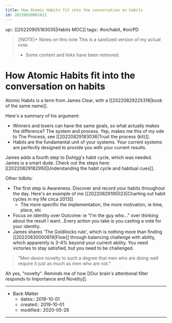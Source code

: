 ```yaml
---
title: How Atomic Habits fit into the conversation on habits
id: 20220830001621
---
```

up:: [[20220905183035|Habits MOC]]
tags:: #on/habit, #on/PD 

> [!NOTE]+ Notes on this note
> This is a sanitized version of my actual note. 
> - Some content and links have been removed.

# How Atomic Habits fit into the conversation on habits
Atomic Habits is a term from James Clear, with a [[20220829225318|book of the same name]]. 

Here's a summary of his argument:
- Winners and losers can have the same goals, so what actually makes the difference? The system and process. Yep, makes me this of my ode to The Process, see [[20220829183036|Trust the process (kit)]].
- Habits are the fundamental unit of your systems. Your current systems are perfectly designed to provide you with your current results.

James adds a fourth step to Duhigg's habit cycle, which was needed. James is a smart dude. Check out the steps here: [[20220829182950|Understanding the habit cycle and habitual cues]].

Other tidbits:
- The first step is Awareness. Discover and record your habits throughout the day. Here's an example of me [[20220829195023|Charting out habit cycles in my life circa 2013]]
	- The more specific the implementation, the more motivation, ie time, place, etc
- Focus on Identity over Outcome: ie "I'm the guy who..." over thinking about the result I want...Every action you take is you casting a vote for your identity.
- James shares 'The Goldilocks rule', which is nothing more than finding [[20220830000619|Flow]] through balancing challenge with ability, which apparently is 3-4% beyond your current ability. You need victories to stay satisfied, but you need to be challenged. 

> "Men desire novelty to such a degree that men who are doing well require it just as much as men who are not."

Ah yes, "novelty". Reminds me of how [[Our brain's attentional filter responds to Importance and Novelty]].

---

- Back Matter
	- dates:: 2019-10-01
	- created:: 2019-10-01
	- modified:: 2020-05-28

---